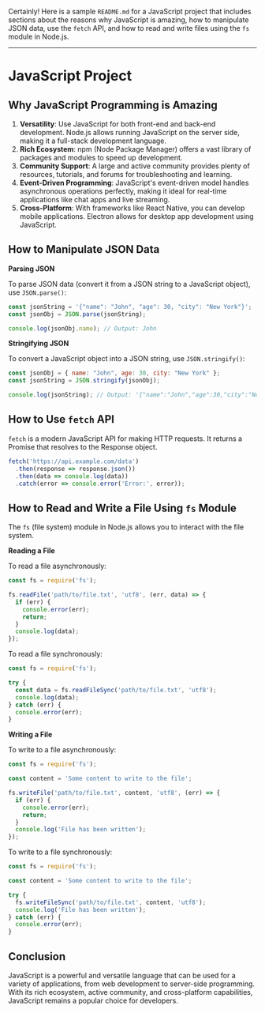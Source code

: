 Certainly! Here is a sample `README.md` for a JavaScript project that includes sections about the reasons why JavaScript is amazing, how to manipulate JSON data, use the `fetch` API, and how to read and write files using the `fs` module in Node.js.

---

# JavaScript Project

## Why JavaScript Programming is Amazing

1. **Versatility**: Use JavaScript for both front-end and back-end development. Node.js allows running JavaScript on the server side, making it a full-stack development language.
2. **Rich Ecosystem**: npm (Node Package Manager) offers a vast library of packages and modules to speed up development.
3. **Community Support**: A large and active community provides plenty of resources, tutorials, and forums for troubleshooting and learning.
4. **Event-Driven Programming**: JavaScript's event-driven model handles asynchronous operations perfectly, making it ideal for real-time applications like chat apps and live streaming.
5. **Cross-Platform**: With frameworks like React Native, you can develop mobile applications. Electron allows for desktop app development using JavaScript.

## How to Manipulate JSON Data

**Parsing JSON**

To parse JSON data (convert it from a JSON string to a JavaScript object), use `JSON.parse()`:

```javascript
const jsonString = '{"name": "John", "age": 30, "city": "New York"}';
const jsonObj = JSON.parse(jsonString);

console.log(jsonObj.name); // Output: John
```

**Stringifying JSON**

To convert a JavaScript object into a JSON string, use `JSON.stringify()`:

```javascript
const jsonObj = { name: "John", age: 30, city: "New York" };
const jsonString = JSON.stringify(jsonObj);

console.log(jsonString); // Output: '{"name":"John","age":30,"city":"New York"}'
```

## How to Use `fetch` API

`fetch` is a modern JavaScript API for making HTTP requests. It returns a Promise that resolves to the Response object.

```javascript
fetch('https://api.example.com/data')
  .then(response => response.json())
  .then(data => console.log(data))
  .catch(error => console.error('Error:', error));
```

## How to Read and Write a File Using `fs` Module

The `fs` (file system) module in Node.js allows you to interact with the file system.

**Reading a File**

To read a file asynchronously:

```javascript
const fs = require('fs');

fs.readFile('path/to/file.txt', 'utf8', (err, data) => {
  if (err) {
    console.error(err);
    return;
  }
  console.log(data);
});
```

To read a file synchronously:

```javascript
const fs = require('fs');

try {
  const data = fs.readFileSync('path/to/file.txt', 'utf8');
  console.log(data);
} catch (err) {
  console.error(err);
}
```

**Writing a File**

To write to a file asynchronously:

```javascript
const fs = require('fs');

const content = 'Some content to write to the file';

fs.writeFile('path/to/file.txt', content, 'utf8', (err) => {
  if (err) {
    console.error(err);
    return;
  }
  console.log('File has been written');
});
```

To write to a file synchronously:

```javascript
const fs = require('fs');

const content = 'Some content to write to the file';

try {
  fs.writeFileSync('path/to/file.txt', content, 'utf8');
  console.log('File has been written');
} catch (err) {
  console.error(err);
}
```

## Conclusion

JavaScript is a powerful and versatile language that can be used for a variety of applications, from web development to server-side programming. With its rich ecosystem, active community, and cross-platform capabilities, JavaScript remains a popular choice for developers.
